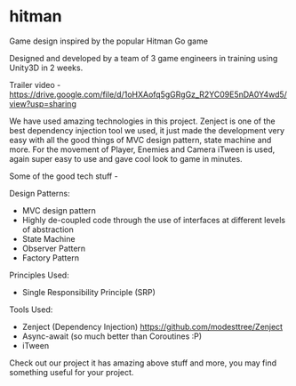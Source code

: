 # hitman
Game design inspired by the popular Hitman Go game

Designed and developed by a team of 3 game engineers in training using Unity3D in 2 weeks. 

Trailer video - https://drive.google.com/file/d/1oHXAofq5gGRgGz_R2YC09E5nDA0Y4wd5/view?usp=sharing

We have used amazing technologies in this project. Zenject is one of the best dependency injection tool we used, it just made the development very easy with all the good things of MVC design pattern, state machine and more. For the movement of Player, Enemies and Camera iTween is used, again super easy to use and gave cool look to game in minutes.

Some of the good tech stuff -

Design Patterns:
* MVC design pattern
* Highly de-coupled code through the use of interfaces at different levels of abstraction
* State Machine
* Observer Pattern
* Factory Pattern

Principles Used:
* Single Responsibility Principle (SRP)

Tools Used:
* Zenject (Dependency Injection) https://github.com/modesttree/Zenject
* Async-await (so much better than Coroutines :P)
* iTween

Check out our project it has amazing above stuff and more, you may find something useful for your project.

